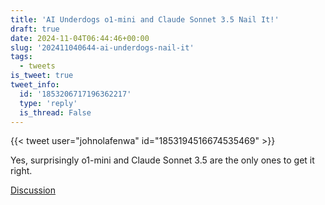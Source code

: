 ```yaml
---
title: 'AI Underdogs o1-mini and Claude Sonnet 3.5 Nail It!'
draft: true
date: 2024-11-04T06:44:46+00:00
slug: '202411040644-ai-underdogs-nail-it'
tags:
  - tweets
is_tweet: true
tweet_info:
  id: '1853206717196362217'
  type: 'reply'
  is_thread: False
---
```




{{< tweet user="johnolafenwa" id="1853194516674535469" >}}

Yes, surprisingly o1-mini and Claude Sonnet 3.5 are the only ones to get it right.

[Discussion](https://x.com/sytelus/status/1853206717196362217)
